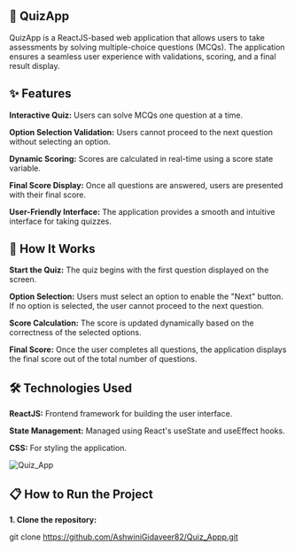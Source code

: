 **🎯 QuizApp**
------------------------------------------------------------------------------------------------------------------------------------------
QuizApp is a ReactJS-based web application that allows users to take assessments by solving multiple-choice questions (MCQs). The application ensures a seamless user experience with validations, scoring, and a final result display.

**✨ Features**
------------------------------------------------------------------------------------------------------------------------------------------

**Interactive Quiz:** Users can solve MCQs one question at a time.

**Option Selection Validation:** Users cannot proceed to the next question without selecting an option.

**Dynamic Scoring:** Scores are calculated in real-time using a score state variable.

**Final Score Display:** Once all questions are answered, users are presented with their final score.

**User-Friendly Interface:** The application provides a smooth and intuitive interface for taking quizzes.

**🚀 How It Works**
------------------------------------------------------------------------------------------------------------------------------------------
**Start the Quiz:** The quiz begins with the first question displayed on the screen.

**Option Selection:** Users must select an option to enable the "Next" button.
If no option is selected, the user cannot proceed to the next question.

**Score Calculation:** The score is updated dynamically based on the correctness of the selected options.

**Final Score:** Once the user completes all questions, the application displays the final score out of the total number of questions.

**🛠️ Technologies Used**
------------------------------------------------------------------------------------------------------------------------------------------
**ReactJS:** Frontend framework for building the user interface.

**State Management:** Managed using React's useState and useEffect hooks.

**CSS:** For styling the application.

![Quiz_App](https://github.com/user-attachments/assets/1950c542-e7ea-4781-903f-b09b1250270a)



**📋 How to Run the Project**
------------------------------------------------------------------------------------------------------------------------------------------

**1. Clone the repository:**
   
git clone https://github.com/AshwiniGidaveer82/Quiz_Appp.git

